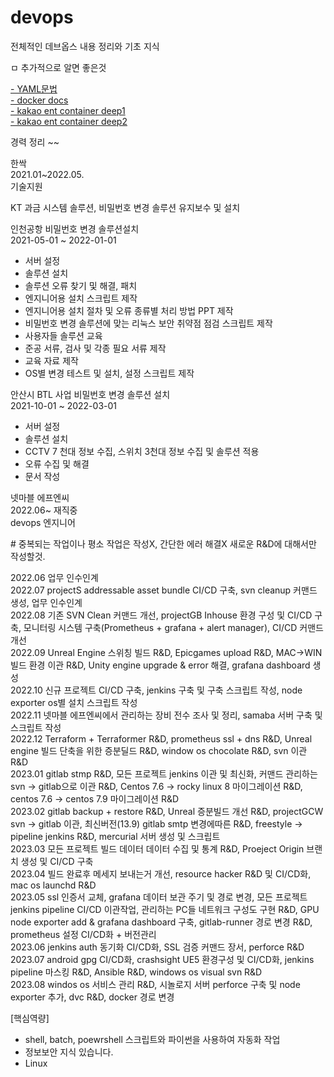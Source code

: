 # devops

전체적인 데브옵스 내용 정리와 기초 지식

ㅁ 추가적으로 알면 좋은것

[- YAML문법](https://subicura.com/k8s/prepare/yaml.html#%E1%84%80%E1%85%B5%E1%84%87%E1%85%A9%E1%86%AB%E1%84%86%E1%85%AE%E1%86%AB%E1%84%87%E1%85%A5%E1%86%B8)<br>
[- docker docs](https://docs.docker.com/)<br>
[- kakao ent container deep1](https://tech.kakaoenterprise.com/154)<br>
[- kakao ent container deep2](https://tech.kakaoenterprise.com/171)<br>


경력 정리 ~~

한싹<br>
2021.01~2022.05.<br>
기술지원 

KT 과금 시스템 솔루션, 비밀번호 변경 솔루션 유지보수 및 설치

인천공항 비밀번호 변경 솔루션설치<br>
2021-05-01 ~ 2022-01-01<br>

- 서버 설정
- 솔루션 설치
- 솔루션 오류 찾기 및 해결, 패치
- 엔지니어용 설치 스크립트 제작
- 엔지니어용 설치 절차 및 오류 종류별 처리 방법 PPT 제작
- 비밀번호 변경 솔루션에 맞는 리눅스 보안 취약점 점검 스크립트 제작
- 사용자들 솔루션 교육
- 준공 서류, 검사 및 각종 필요 서류 제작
- 교육 자료 제작
- OS별 변경 테스트 및 설치, 설정 스크립트 제작

안산시 BTL 사업 비밀번호 변경 솔루션 설치<br>
2021-10-01 ~ 2022-03-01<br>
- 서버 설정
- 솔루션 설치
- CCTV 7 천대 정보 수집, 스위치 3천대 정보 수집 및 솔루션 적용
- 오류 수집 및 해결
- 문서 작성


넷마블 에프엔씨<br>
2022.06~ 재직중<br>
devops 엔지니어<br>

\# 중복되는 작업이나 평소 작업은 작성X, 간단한 에러 해결X 새로운 R&D에 대해서만 작성할것.

2022.06 업무 인수인계<br>
2022.07 projectS addressable asset bundle CI/CD 구축, svn cleanup 커맨드 생성, 업무 인수인계<br>
2022.08 기존 SVN Clean 커맨드 개선, projectGB Inhouse 환경 구성 및 CI/CD 구축, 모니터링 시스템 구축(Prometheus + grafana + alert manager), CI/CD 커맨드 개선<br>
2022.09 Unreal Engine 스위칭 빌드 R&D, Epicgames upload R&D, MAC->WIN 빌드 환경 이관 R&D, Unity engine upgrade & error 해결, grafana dashboard 생성<br>
2022.10 신규 프로젝트 CI/CD 구축, jenkins 구축 및 구축 스크립트 작성, node exporter os별 설치 스크립트 작성<br>
2022.11 넷마블 에프엔씨에서 관리하는 장비 전수 조사 및 정리, samaba 서버 구축 및 스크립트 작성<br>
2022.12 Terraform + Terraformer R&D, prometheus ssl + dns R&D, Unreal engine 빌드 단축을 위한 증분딜드 R&D, window os chocolate R&D, svn 이관 R&D<br>
2023.01 gitlab stmp R&D, 모든 프로젝트 jenkins 이관 및 최신화, 커맨드 관리하는 svn -> gitlab으로 이관 R&D, Centos 7.6 -> rocky linux 8 마이그레이션 R&D, centos 7.6 -> centos 7.9 마이그레이션 R&D<br>
2023.02 gitlab backup + restore R&D, Unreal 증분빌드 개선 R&D, projectGCW svn -> gitlab 이관, 최신버전(13.9) gitlab smtp 변경에따른 R&D, freestyle -> pipeline jenkins R&D, mercurial 서버 생성 및 스크립트<br>
2023.03 모든 프로젝트 빌드 데이터 데이터 수집 및 통계 R&D, Proeject Origin 브랜치 생성 및 CI/CD 구축<br>
2023.04 빌드 완료후 메세지 보내는거 개선, resource hacker R&D 및 CI/CD화, mac os launchd R&D<br>
2023.05 ssl 인증서 교체, grafana 데이터 보관 주기 및 경로 변경, 모든 프로젝트 jenkins pipeline CI/CD 이관작업, 관리하는 PC들 네트워크 구성도 구현 R&D, GPU node exporter add & grafana dashboard 구축, gitlab-runner 경로 변경 R&D, prometheus 설정 CI/CD화 + 버전관리<br>
2023.06 jenkins auth 동기화 CI/CD화, SSL 검증 커맨드 장서, perforce R&D<br>
2023.07 android gpg CI/CD화, crashsight UE5 환경구성 및 CI/CD화, jenkins pipeline 마스킹 R&D, Ansible R&D, windows os visual svn R&D<br>
2023.08 windos os 서비스 관리 R&D, 시놀로지 서버 perforce 구축 및 node exporter 추가, dvc R&D, docker 경로 변경


[핵심역량]

- shell, batch, poewrshell 스크립트와 파이썬을 사용하여 자동화 작업
- 정보보안 지식 있습니다.
- Linux 